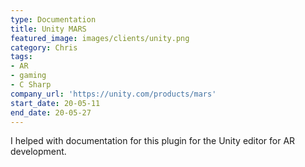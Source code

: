 ```yaml
---
type: Documentation
title: Unity MARS
featured_image: images/clients/unity.png
category: Chris
tags:
- AR
- gaming
- C Sharp
company_url: 'https://unity.com/products/mars'
start_date: 20-05-11
end_date: 20-05-27
---
```


I helped with documentation for this plugin for the Unity editor for AR development.